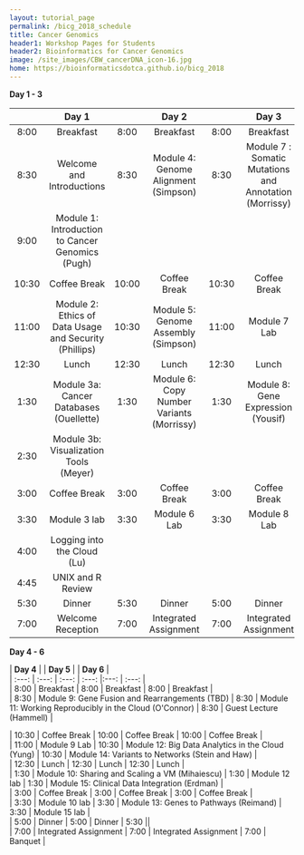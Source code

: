 ```yaml
---
layout: tutorial_page
permalink: /bicg_2018_schedule
title: Cancer Genomics
header1: Workshop Pages for Students
header2: Bioinformatics for Cancer Genomics
image: /site_images/CBW_cancerDNA_icon-16.jpg
home: https://bioinformaticsdotca.github.io/bicg_2018
---
```

 **Day 1 - 3**

| | **Day 1** | | **Day 2** | | **Day 3** |  
| :---: | :---: | :---: | :---: | :---: | :---: |  
| 8:00 | Breakfast | 8:00 | Breakfast | 8:00 | Breakfast |  
| 8:30 | Welcome and Introductions | 8:30 | Module 4: Genome Alignment (Simpson) | 8:30 | Module 7 : Somatic Mutations and Annotation (Morrissy) |  
| 9:00 | Module 1: Introduction to Cancer Genomics (Pugh) | | | | |  
| 10:30 | Coffee Break |  10:00 | Coffee Break | 10:30 | Coffee Break |  
| 11:00 | Module 2: Ethics of Data Usage and Security (Phillips) |10:30 | Module 5: Genome Assembly (Simpson) | 11:00 | Module 7 Lab |  
| 12:30 | Lunch | 12:30 | Lunch | 12:30 | Lunch |  
| 1:30 | Module 3a: Cancer Databases (Ouellette) |1:30 | Module 6: Copy Number Variants (Morrissy) | 1:30 | Module 8: Gene Expression (Yousif) |  
| 2:30 | Module 3b: Visualization Tools (Meyer) | | | | |  
| 3:00 | Coffee Break | 3:00 | Coffee Break | 3:00 | Coffee Break |   
| 3:30 | Module 3 lab | 3:30 | Module 6 Lab | 3:30 | Module 8 Lab |  
| 4:00 | Logging into the Cloud (Lu) | | | | |  
| 4:45 | UNIX and R Review | | | | |  
| 5:30 | Dinner | 5:30 | Dinner | 5:00 | Dinner |   
| 7:00 | Welcome Reception | 7:00 | Integrated Assignment | 7:00 | Integrated Assignment |  

 **Day 4 - 6**

| **Day 4** | | **Day 5** | | **Day 6** |  
| :---: | :---: | :---: | :---: |:---: | :---: |  
| 8:00 | Breakfast | 8:00 | Breakfast | 8:00 | Breakfast |  
| 8:30 | Module 9: Gene Fusion and Rearrangements (TBD) | 8:30 | Module 11: Working Reproducibly in the Cloud (O'Connor) | 8:30 | Guest Lecture (Hammell) |  

| 10:30 | Coffee Break | 10:00 | Coffee Break | 10:00 | Coffee Break |  
| 11:00 | Module 9 Lab | 10:30 | Module 12: Big Data Analytics in the Cloud (Yung) | 10:30 | Module 14: Variants to Networks (Stein and Haw) |  
| 12:30 | Lunch | 12:30 | Lunch | 12:30 | Lunch |  
| 1:30 | Module 10: Sharing and Scaling a VM (Mihaiescu) | 1:30 | Module 12 lab | 1:30 | Module 15: Clinical Data Integration (Erdman) |  
| 3:00 | Coffee Break | 3:00 | Coffee Break | 3:00 | Coffee Break |  
| 3:30 | Module 10 lab | 3:30 | Module 13: Genes to Pathways (Reimand) | 3:30 | Module 15 lab |  
| 5:00 | Dinner | 5:00 | Dinner | 5:30 ||  
| 7:00 | Integrated Assignment | 7:00 | Integrated Assignment | 7:00 | Banquet |  

       

